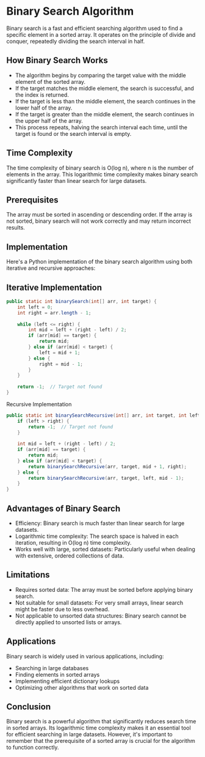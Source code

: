 # Binary Search Algorithm
Binary search is a fast and efficient searching algorithm used to find a specific element in a sorted array. It operates on the principle of divide and conquer, repeatedly dividing the search interval in half.

## How Binary Search Works
* The algorithm begins by comparing the target value with the middle element of the sorted array.
* If the target matches the middle element, the search is successful, and the index is returned.
* If the target is less than the middle element, the search continues in the lower half of the array.
* If the target is greater than the middle element, the search continues in the upper half of the array.
* This process repeats, halving the search interval each time, until the target is found or the search interval is empty.

## Time Complexity
The time complexity of binary search is O(log n), where n is the number of elements in the array. This logarithmic time complexity makes binary search significantly faster than linear search for large datasets.

## Prerequisites
The array must be sorted in ascending or descending order.
If the array is not sorted, binary search will not work correctly and may return incorrect results.

## Implementation
Here's a Python implementation of the binary search algorithm using both iterative and recursive approaches:

## Iterative Implementation
```Java
public static int binarySearch(int[] arr, int target) {
    int left = 0;
    int right = arr.length - 1;
    
    while (left <= right) {
        int mid = left + (right - left) / 2;
        if (arr[mid] == target) {
            return mid;
        } else if (arr[mid] < target) {
            left = mid + 1;
        } else {
            right = mid - 1;
        }
    }
    
    return -1;  // Target not found
}
```

Recursive Implementation
``` Java
public static int binarySearchRecursive(int[] arr, int target, int left, int right) {
    if (left > right) {
        return -1;  // Target not found
    }
    
    int mid = left + (right - left) / 2;
    if (arr[mid] == target) {
        return mid;
    } else if (arr[mid] < target) {
        return binarySearchRecursive(arr, target, mid + 1, right);
    } else {
        return binarySearchRecursive(arr, target, left, mid - 1);
    }
}
```

## Advantages of Binary Search
* Efficiency: Binary search is much faster than linear search for large datasets.
* Logarithmic time complexity: The search space is halved in each iteration, resulting in O(log n) time complexity.
* Works well with large, sorted datasets: Particularly useful when dealing with extensive, ordered collections of data.

## Limitations
* Requires sorted data: The array must be sorted before applying binary search.
* Not suitable for small datasets: For very small arrays, linear search might be faster due to less overhead.
* Not applicable to unsorted data structures: Binary search cannot be directly applied to unsorted lists or arrays.
  
## Applications
Binary search is widely used in various applications, including:
* Searching in large databases
* Finding elements in sorted arrays
* Implementing efficient dictionary lookups
* Optimizing other algorithms that work on sorted data
  
## Conclusion
Binary search is a powerful algorithm that significantly reduces search time in sorted arrays. Its logarithmic time complexity makes it an essential tool for efficient searching in large datasets. However, it's important to remember that the prerequisite of a sorted array is crucial for the algorithm to function correctly.
